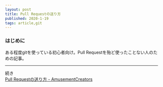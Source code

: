 ```yaml
---
layout: post
title: Pull Requestの送り方
published: 2020-1-19
tags: article,git
---
```


### はじめに

ある程度gitを使っている初心者向け。Pull Requestを殆ど使ったことない人のための記事。

---

続き  
[Pull Requestの送り方 - AmusementCreators](https://www.amusement-creators.info/articles/git/pull_request/)
